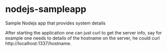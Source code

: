 # nodejs-sampleapp
Sample Nodejs app that provides system details

After starting the application  one can just curl to get the server info, say for example one needs to details of the hostname on the server, he could curl http://localhost:1337/hostname.
